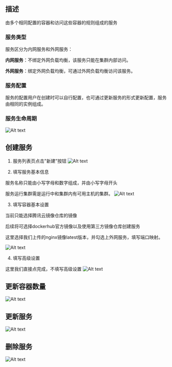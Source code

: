 ## 描述
由多个相同配置的容器和访问这些容器的规则组成的服务

### 服务类型
服务区分为内网服务和外网服务：

**内网服务**：不绑定外网负载均衡，该服务只能在集群内部访问。

**外网服务**：绑定外网负载均衡，可通过外网负载均衡访问该服务。

### 服务配置
服务的配置用户在创建时可以自行配置，也可通过更新服务的形式更新配置，服务由相同的实例组成。

### 服务生命周期
![Alt text](https://mc.qcloudimg.com/static/img/5d2316f6583c974083ee3afe9546b5e4/Image+052.png)

## 创建服务
1) 服务列表页点击"新建"按钮
![Alt text](https://mc.qcloudimg.com/static/img/11081690d6b480bd66c68a3c2982b04d/Image+007.png)


2) 填写服务基本信息

服务名称只能由小写字母和数字组成，并由小写字母开头

服务运行集群需是运行中和集群内有可用主机的集群。
![Alt text](https://mc.qcloudimg.com/static/img/3b93df809521fdc3086e17629adf0bb2/Image+008.png)

3) 填写容器基本设置

当前只能选择腾讯云镜像仓库的镜像

后续将可选择dockerhub官方镜像以及使用第三方镜像仓库创建服务

这里选择我们上传的nginx镜像latest版本，并勾选上外网服务，填写端口映射。

![Alt text](https://mc.qcloudimg.com/static/img/c4f8632bce7f8ab2318f055fbfb7feea/Image+040.png)

4) 填写高级设置

这里我们直接点完成，不填写高级设置
![Alt text](https://mc.qcloudimg.com/static/img/e3da911abb3387b3af845d01897e6266/Image+010.png)

## 更新容器数量

![Alt text](https://mc.qcloudimg.com/static/img/984c5e480d704ca0c06f8dcc8a4bc4f9/Image+047.png)

## 更新服务

![Alt text](https://mc.qcloudimg.com/static/img/2a58f6b08e578465367210da9ea36ffa/Image+048.png)

## 删除服务
![Alt text](https://mc.qcloudimg.com/static/img/1dd519cb73e670d4082751662e5f2d0b/Image+049.png)


